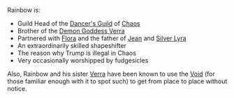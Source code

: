 Rainbow is:
+ Guild Head of the [Dancer's Guild](DancersGuild) of [Chaos](CourtsOfChaos)
+ Brother of the [Demon Goddess Verra](DemonGoddessVerra)
+ Partnered with [Flora](FlorimelOfAmber) and the father of [Jean](JeanOfFlorimel) and [Silver Lyra](SilverLyra)
+ An extraordinarily skilled shapeshifter
+ The reason why Trump is illegal in Chaos
+ Very occasionally worshipped by fudgesicles

Also, Rainbow and his sister [Verra](DemonGoddessVerra) have been known to use the [Void](TheVoid) (for those familiar enough with it to spot such) to get from place to place without notice.
